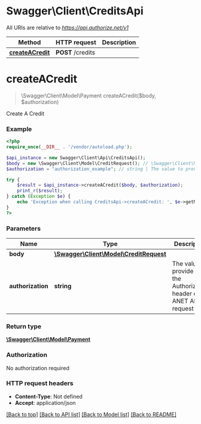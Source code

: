 # Swagger\Client\CreditsApi

All URIs are relative to *https://api.authorize.net/v1*

Method | HTTP request | Description
------------- | ------------- | -------------
[**createACredit**](CreditsApi.md#createACredit) | **POST** /credits | 


# **createACredit**
> \Swagger\Client\Model\Payment createACredit($body, $authorization)



Create A Credit

### Example
```php
<?php
require_once(__DIR__ . '/vendor/autoload.php');

$api_instance = new Swagger\Client\Api\CreditsApi();
$body = new \Swagger\Client\Model\CreditRequest(); // \Swagger\Client\Model\CreditRequest | 
$authorization = "authorization_example"; // string | The value to provide in the Authorization header of ANET API request

try {
    $result = $api_instance->createACredit($body, $authorization);
    print_r($result);
} catch (Exception $e) {
    echo 'Exception when calling CreditsApi->createACredit: ', $e->getMessage(), PHP_EOL;
}
?>
```

### Parameters

Name | Type | Description  | Notes
------------- | ------------- | ------------- | -------------
 **body** | [**\Swagger\Client\Model\CreditRequest**](../Model/CreditRequest.md)|  |
 **authorization** | **string**| The value to provide in the Authorization header of ANET API request | [optional]

### Return type

[**\Swagger\Client\Model\Payment**](../Model/Payment.md)

### Authorization

No authorization required

### HTTP request headers

 - **Content-Type**: Not defined
 - **Accept**: application/json

[[Back to top]](#) [[Back to API list]](../../README.md#documentation-for-api-endpoints) [[Back to Model list]](../../README.md#documentation-for-models) [[Back to README]](../../README.md)

